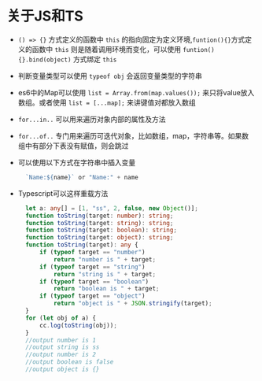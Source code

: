 # 关于JS和TS

* `() => {}` 方式定义的函数中 `this` 的指向固定为定义环境,`funtion(){}`方式定义的函数中 `this` 则是随着调用环境而变化，可以使用 `funtion(){}.bind(object)` 方式绑定 `this`
* 判断变量类型可以使用 `typeof obj` 会返回变量类型的字符串
* es6中的Map可以使用 `list = Array.from(map.values());` 来只将value放入数组。或者使用 `list = [...map];` 来讲键值对都放入数组
* `for...in..` 可以用来遍历对象内部的属性及方法
* `for...of..` 专门用来遍历可迭代对象，比如数组，map，字符串等。如果数组中有部分下表没有赋值，则会跳过
* 可以使用以下方式在字符串中插入变量

  ```typescript
    `Name:${name}` or "Name:" + name
  ```

* Typescript可以这样重载方法

  ```typescript
    let a: any[] = [1, "ss", 2, false, new Object()];
    function toString(target: number): string;
    function toString(target: string): string;
    function toString(target: boolean): string;
    function toString(target: object): string;
    function toString(target): any {
        if (typeof target == "number")
            return "number is " + target;
        if (typeof target == "string")
            return "string is " + target;
        if (typeof target == "boolean")
            return "boolean is " + target;
        if (typeof target == "object")
            return "object is " + JSON.stringify(target);
    }
    for (let obj of a) {
        cc.log(toString(obj));
    }
    //output number is 1
    //output string is ss
    //output number is 2
    //output boolean is false
    //output object is {}
  ```

